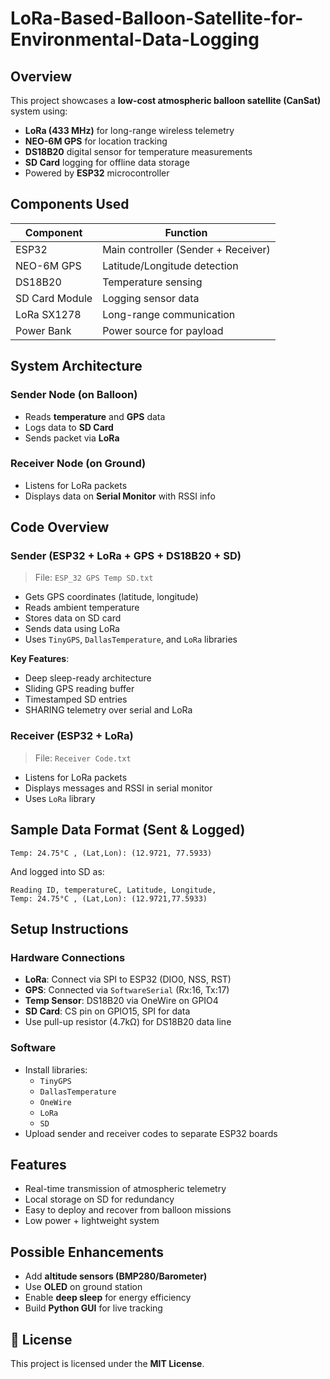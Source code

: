 # LoRa-Based-Balloon-Satellite-for-Environmental-Data-Logging

## Overview

This project showcases a **low-cost atmospheric balloon satellite (CanSat)** system using:

- **LoRa (433 MHz)** for long-range wireless telemetry  
- **NEO-6M GPS** for location tracking  
- **DS18B20** digital sensor for temperature measurements  
- **SD Card** logging for offline data storage  
- Powered by **ESP32** microcontroller

## Components Used

| Component       | Function                              |
|----------------|----------------------------------------|
| ESP32          | Main controller (Sender + Receiver)    |
| NEO-6M GPS     | Latitude/Longitude detection           |
| DS18B20        | Temperature sensing                    |
| SD Card Module | Logging sensor data                    |
| LoRa SX1278    | Long-range communication               |
| Power Bank     | Power source for payload               |

## System Architecture

### Sender Node (on Balloon)
- Reads **temperature** and **GPS** data
- Logs data to **SD Card**
- Sends packet via **LoRa**

### Receiver Node (on Ground)
- Listens for LoRa packets
- Displays data on **Serial Monitor** with RSSI info

## Code Overview

### Sender (ESP32 + LoRa + GPS + DS18B20 + SD)
> File: `ESP_32 GPS Temp SD.txt`

- Gets GPS coordinates (latitude, longitude)
- Reads ambient temperature
- Stores data on SD card
- Sends data using LoRa
- Uses `TinyGPS`, `DallasTemperature`, and `LoRa` libraries

**Key Features**:
- Deep sleep-ready architecture
- Sliding GPS reading buffer
- Timestamped SD entries
- SHARING telemetry over serial and LoRa

### Receiver (ESP32 + LoRa)
> File: `Receiver Code.txt`

- Listens for LoRa packets
- Displays messages and RSSI in serial monitor
- Uses `LoRa` library

## Sample Data Format (Sent & Logged)

```
Temp: 24.75°C , (Lat,Lon): (12.9721, 77.5933)
```

And logged into SD as:

```
Reading ID, temperatureC, Latitude, Longitude,
Temp: 24.75°C , (Lat,Lon): (12.9721,77.5933)
```

## Setup Instructions

### Hardware Connections
- **LoRa**: Connect via SPI to ESP32 (DIO0, NSS, RST)
- **GPS**: Connected via `SoftwareSerial` (Rx:16, Tx:17)
- **Temp Sensor**: DS18B20 via OneWire on GPIO4
- **SD Card**: CS pin on GPIO15, SPI for data
- Use pull-up resistor (4.7kΩ) for DS18B20 data line

### Software
- Install libraries:
  - `TinyGPS`
  - `DallasTemperature`
  - `OneWire`
  - `LoRa`
  - `SD`
- Upload sender and receiver codes to separate ESP32 boards

## Features

- Real-time transmission of atmospheric telemetry
- Local storage on SD for redundancy
- Easy to deploy and recover from balloon missions
- Low power + lightweight system

## Possible Enhancements

- Add **altitude sensors (BMP280/Barometer)**
- Use **OLED** on ground station
- Enable **deep sleep** for energy efficiency
- Build **Python GUI** for live tracking

## 📄 License

This project is licensed under the **MIT License**.
